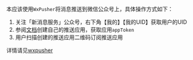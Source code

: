 本应该使用`WxPusher`将消息推送到微信公众号上，具体操作方式如下：

1. 关注「新消息服务」公众号，右下角【我的】【我的UID】获取用户的UID
2. 参阅[文档](https://wxpusher.zjiecode.com/docs/#/?id=%e6%b3%a8%e5%86%8c%e5%b9%b6%e4%b8%94%e5%88%9b%e5%bb%ba%e5%ba%94%e7%94%a8)创建自己的推送应用，获取应用`appToken`
3. 用户扫描创建的推送应用二维码订阅推送应用



详情请见[wxpusher](https://wxpusher.zjiecode.com/docs/#)
